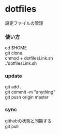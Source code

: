 # dotfiles
設定ファイルの管理

### 使い方
cd $HOME  
git clone  
chmod + dotfilesLink.sh  
./dotfilesLink.sh  

### update
git add .  
git commit -m "anything"  
git push origin master  

### sync
githubの状態と同期する  
git pull  
